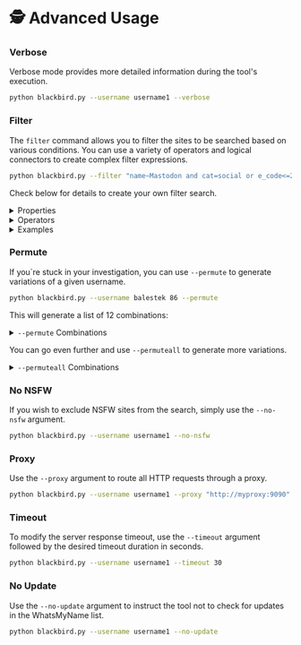 # 🕵️ Advanced Usage

### Verbose

Verbose mode provides more detailed information during the tool's execution.

```bash
python blackbird.py --username username1 --verbose
```

### Filter

The `filter` command allows you to filter the sites to be searched based on various conditions. You can use a variety of operators and logical connectors to create complex filter expressions.

```bash
python blackbird.py --filter "name~Mastodon and cat=social or e_code<=200" --username crash 
```

Check below for details to create your own filter search.

<details>

<summary>Properties</summary>

* `name` Name of the site being checked.
* `cat` Category of the site.
* `uri_check` The URL used to check for the existence of an account.
* `e_code` Expected HTTP status code when an account exists.
* `e_string` A string expected in the response when an account exists.
* `m_string` A string expected in the response when an account does not exist.
* `m_code` Expected HTTP status code when an account does not exist.

</details>

<details>

<summary>Operators</summary>

* `=` Equal to
* `~` Contains
* `>` Greater than
* `<` Less than
* `>=` Greater than or equal to
* `<=` Less than or equal to
* `!=` Not equal to

</details>

<details>

<summary>Examples</summary>

**Filter by Name Contains "Mastodon"**

```bash
python blackbird.py --filter "name~Mastodon" --username crash 
```

**Filter by Existent Code Greater Than 200**

```bash
python blackbird.py --filter "e_code>200" --username crash 
```

**Filter by Category Equals "social" and URI Contains "101010"**

```bash
python blackbird.py --filter "cat=social and uri_check~101010" --username crash 
```

**Filter by Error String Equals "@101010.pl" or Innexistent Code Less Than or Equal to 404**

```bash
python blackbird.py --filter "e_string=@101010.pl or m_code<=404" --username crash 
```

</details>

### Permute

If you\`re stuck in your investigation, you can use `--permute` to generate variations of a given username.&#x20;

```bash
python blackbird.py --username balestek 86 --permute
```

This will generate a list of 12 combinations:

<details>

<summary><code>--permute</code> Combinations</summary>

```
balestek86
_balestek86
balestek86_
balestek_86
balestek-86
balestek.86
86balestek
_86balestek
86balestek_
86_balestek
86-balestek
86.balestek
```



</details>

You can go even further and use `--permuteall` to generate more variations.

<details>

<summary><code>--permuteall</code> Combinations</summary>

```
balestek
_balestek
balestek_ 
86
_86
86_
balestek86
_balestek86
balestek86_
balestek_86
balestek-86
balestek.86
86balestek
_86balestek
86balestek_
86_balestek
86-balestek
86.balestek
```



</details>

### No NSFW

If you wish to exclude NSFW sites from the search, simply use the `--no-nsfw` argument.

```bash
python blackbird.py --username username1 --no-nsfw
```

### Proxy

Use the `--proxy` argument to route all HTTP requests through a proxy.

```bash
python blackbird.py --username username1 --proxy "http://myproxy:9090"
```

### Timeout

To modify the server response timeout, use the `--timeout` argument followed by the desired timeout duration in seconds.

```bash
python blackbird.py --username username1 --timeout 30
```

### No Update

Use the `--no-update` argument to instruct the tool not to check for updates in the WhatsMyName list.

```bash
python blackbird.py --username username1 --no-update
```
